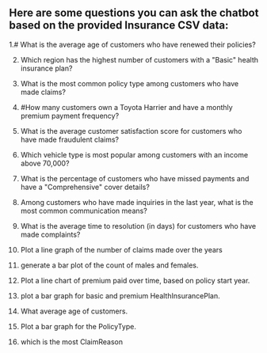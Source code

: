 ## Here are some questions you can ask the chatbot based on the provided Insurance CSV data:

1.# What is the average age of customers who have renewed their policies?

2. Which region has the highest number of customers with a "Basic" health insurance plan?

3. What is the most common policy type among customers who have made claims?

4. #How many customers own a Toyota Harrier and have a monthly premium payment frequency?

5. What is the average customer satisfaction score for customers who have made fraudulent claims?

6. Which vehicle type is most popular among customers with an income above 70,000?

7. What is the percentage of customers who have missed payments and have a "Comprehensive" cover details?

8. Among customers who have made inquiries in the last year, what is the most common communication means?

9. What is the average time to resolution (in days) for customers who have made complaints?
10. Plot a line graph of the number of claims made over the years
11. generate a bar plot of the count of males and females.
12. Plot a line chart of premium paid over time, based on policy start year.
13. plot a bar graph for basic and premium HealthInsurancePlan.
14. What average age of customers.
15. Plot a bar graph for the PolicyType.
16. which is the most ClaimReason
